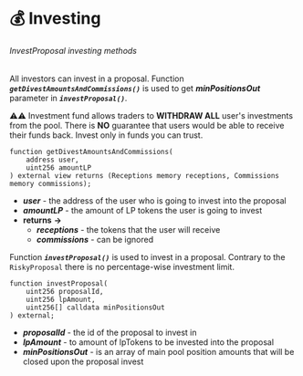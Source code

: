 # 💰 Investing

###### InvestProposal investing methods

All investors can invest in a proposal.
Function ***`getDivestAmountsAndCommissions()`*** is used to get ***minPositionsOut***  parameter in ***`investProposal()`***.

⚠️⚠️ Investment fund allows traders to **WITHDRAW ALL** user's investments from the pool. There is **NO** guarantee that users would be able to receive their funds back. Invest only in funds you can trust.

```solidity
function getDivestAmountsAndCommissions(
    address user,
    uint256 amountLP
) external view returns (Receptions memory receptions, Commissions memory commissions);
```

- ***user*** - the address of the user who is going to invest into the proposal
- ***amountLP*** - the amount of LP tokens the user is going to invest
- **returns** **->**
  - ***receptions***  - the tokens that the user will receive
  - ***commissions*** - can be ignored

Function ***`investProposal()`*** is used to invest in a proposal. Contrary to the `RiskyProposal` there is no percentage-wise investment limit.

```solidity
function investProposal(
    uint256 proposalId,
    uint256 lpAmount,
    uint256[] calldata minPositionsOut
) external;
```

- ***proposalId*** - the id of the proposal to invest in
- ***lpAmount*** - to amount of lpTokens to be invested into the proposal
- ***minPositionsOut*** - is an array of main pool position amounts that will be closed upon the proposal invest
